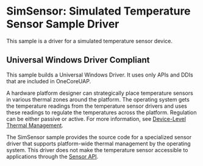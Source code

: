 <!---
    name: SimSensor - Simulated Temperature Sensor Sample Driver
    platform: KMDF
    language: cpp
    category: Thermal Power
    description: Demonstrates a simulated temperature sensor device.
    samplefwlink: http://go.microsoft.com/fwlink/p/?LinkId=617991
--->


SimSensor: Simulated Temperature Sensor Sample Driver
=====================================================

This sample is a driver for a simulated temperature sensor device.

## Universal Windows Driver Compliant
This sample builds a Universal Windows Driver. It uses only APIs and DDIs that are included in OneCoreUAP.

A hardware platform designer can strategically place temperature sensors in various thermal zones around the platform. The operating system gets the temperature readings from the temperature sensor drivers and uses these readings to regulate the temperatures across the platform. Regulation can be either passive or active. For more information, see [Device-Level Thermal Management](https://msdn.microsoft.com/en-us/library/windows/hardware/hh698236).

The SimSensor sample provides the source code for a specialized sensor driver that supports platform-wide thermal management by the operating system. This driver does not make the temperature sensor accessible to applications through the [Sensor API](https://msdn.microsoft.com/en-us/library/windows/hardware/dd318953).
